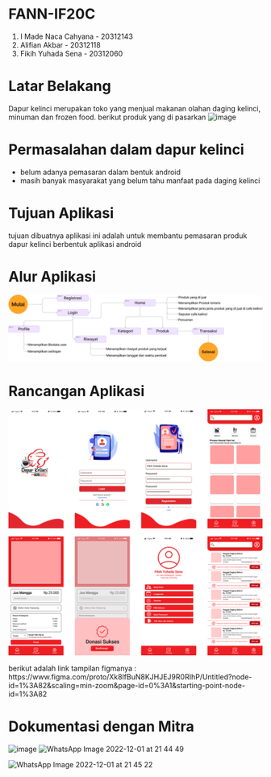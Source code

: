 # FANN-IF20C
1. I Made Naca Cahyana - 20312143
2. Alifian Akbar - 20312118
3. Fikih Yuhada Sena - 20312060
# Latar Belakang
Dapur kelinci merupakan toko yang menjual makanan olahan daging kelinci, minuman dan frozen food. berikut produk yang di pasarkan
![image](https://user-images.githubusercontent.com/98680144/205233525-500f8168-9e07-4971-bbf3-96ab6140060a.png)


# Permasalahan dalam dapur kelinci
- belum adanya pemasaran dalam bentuk android
- masih banyak masyarakat yang belum tahu manfaat pada daging kelinci

  
# Tujuan Aplikasi 
tujuan dibuatnya aplikasi ini adalah untuk membantu pemasaran produk dapur kelinci  berbentuk aplikasi android


# Alur Aplikasi
<img alt="image" src="Group 40.png">

# Rancangan Aplikasi
<img width="566" alt="image" src="Frame 22.png">
<p>berikut adalah link tampilan figmanya : https://www.figma.com/proto/Xk8lfBuN8KJHJEJ9R0RIhP/Untitled?node-id=1%3A82&scaling=min-zoom&page-id=0%3A1&starting-point-node-id=1%3A82</p>



# Dokumentasi dengan Mitra

![image](https://user-images.githubusercontent.com/98680144/205233364-e687562d-19aa-45d7-a4eb-b7e4263387a6.png)
![WhatsApp Image 2022-12-01 at 21 44 49](https://user-images.githubusercontent.com/98680144/205082497-922c0bb5-e933-4a1e-b368-45bbb70d6fb5.jpeg)

![WhatsApp Image 2022-12-01 at 21 45 22](https://user-images.githubusercontent.com/98680144/205082537-e1e4cd0c-569b-4018-9070-a1d344470043.jpeg)


